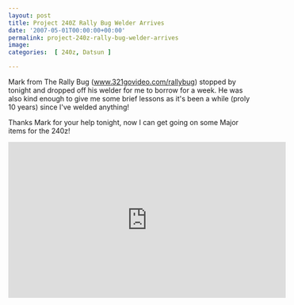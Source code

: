 ```yaml
---
layout: post
title: Project 240Z Rally Bug Welder Arrives
date: '2007-05-01T00:00:00+00:00'
permalink: project-240z-rally-bug-welder-arrives
image: 
categories:  [ 240z, Datsun ]

---
```


Mark from The Rally Bug (www.321govideo.com/rallybug) stopped by tonight and dropped off his welder for me to borrow for a week. He was also kind enough to give me some brief lessons as it's been a while (proly 10 years) since I've welded anything!

Thanks Mark for your help tonight, now I can get going on some Major items for the 240z!

<iframe width="560" height="315" src="https://www.youtube.com/embed/W8OyGwIlK-k?si=dqURxdB8kXgon5ni" title="YouTube video player" frameborder="0" allow="accelerometer; autoplay; clipboard-write; encrypted-media; gyroscope; picture-in-picture; web-share" referrerpolicy="strict-origin-when-cross-origin" allowfullscreen></iframe>
